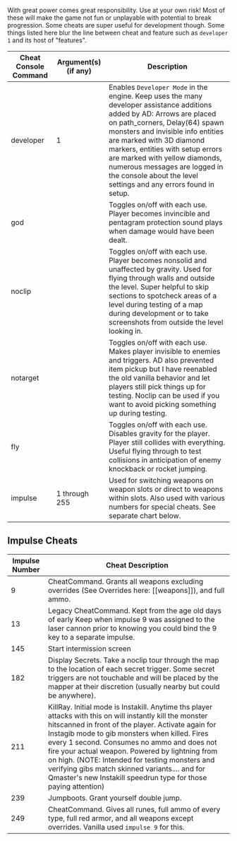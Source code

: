
With great power comes great responsibility.  Use at your own risk!  Most of these will make the game not fun or unplayable with potential to break progression.  Some cheats are super useful for development though.  Some things listed here blur the line between cheat and feature such as `developer 1` and its host of "features".

|Cheat Console Command|Argument(s) (if any)|Description|
|---|---|---|
|developer|1|Enables `Developer Mode` in the engine.  Keep uses the many developer assistance additions added by AD: Arrows are placed on path_corners, Delay(64) spawn monsters and invisible info entities are marked with 3D diamond markers, entities with setup errors are marked with yellow diamonds, numerous messages are logged in the console about the level settings and any errors found in setup.|
|god||Toggles on/off with each use.  Player becomes invincible and pentagram protection sound plays when damage would have been dealt.|
|noclip||Toggles on/off with each use. Player becomes nonsolid and unaffected by gravity.  Used for flying through walls and outside the level.  Super helpful to skip sections to spotcheck areas of a level during testing of a map during development or to take screenshots from outside the level looking in.|
|notarget||Toggles on/off with each use.  Makes player invisible to enemies and triggers.  AD also prevented item pickup but I have reenabled the old vanilla behavior and let players still pick things up for testing.  Noclip can be used if you want to avoid picking something up during testing.|
|fly||Toggles on/off with each use.  Disables gravity for the player.  Player still collides with everything.  Useful flying through to test collisions in anticipation of enemy knockback or rocket jumping.|
|impulse|1 through 255|Used for switching weapons on weapon slots or direct to weapons within slots.  Also used with various numbers for special cheats.  See separate chart below.|

## Impulse Cheats

|Impulse Number|Cheat Description|
|---|---|
|9|CheatCommand. Grants all weapons excluding overrides (See Overrides here: [[weapons]]), and full ammo.|
|13|Legacy CheatCommand.  Kept from the age old days of early Keep when impulse 9 was assigned to the laser cannon prior to knowing you could bind the 9 key to a separate impulse.|
|145|Start intermission screen|
|182|Display Secrets.  Take a noclip tour through the map to the location of each secret trigger.  Some secret triggers are not touchable and will be placed by the mapper at their discretion (usually nearby but could be anywhere).|
|211|KillRay.  Initial mode is Instakill.  Anytime ths player attacks with this on will instantly kill the monster hitscanned in front of the player.  Activate again for Instagib mode to gib monsters when killed.  Fires every 1 second.  Consumes no ammo and does not fire your actual weapon.  Powered by lightning from on high. (NOTE: Intended for testing monsters and verifying gibs match skinned variants.... and for Qmaster's new Instakill speedrun type for those paying attention)|
|239|Jumpboots.  Grant yourself double jump.|
|249|CheatCommand. Gives all runes, full ammo of every type, full red armor, and all weapons except overrides.  Vanilla used `impulse 9` for this.|

